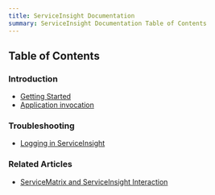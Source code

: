 ```yaml
---
title: ServiceInsight Documentation
summary: ServiceInsight Documentation Table of Contents
---
```


## Table of Contents

### Introduction

- [Getting Started](getting-started-overview)
- [Application invocation](application-invocation)

### Troubleshooting  

- [Logging in ServiceInsight](how-logging-works)

### Related Articles

- [ServiceMatrix and ServiceInsight Interaction](/ServiceMatrix/servicematrix-serviceinsight)